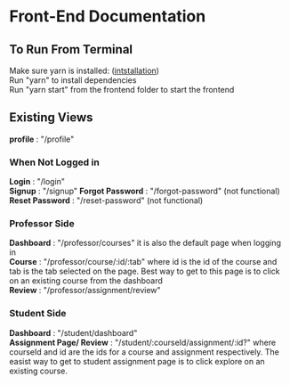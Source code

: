 # Front-End Documentation

## To Run From Terminal
Make sure yarn is installed: ([intstallation](https://classic.yarnpkg.com/en/docs/install/))  
Run "yarn" to install dependencies  
Run "yarn start" from the frontend folder to start the frontend  

## Existing Views
**profile** : "/profile"
### When Not Logged in
**Login** : "/login"  
**Signup** : "/signup"
**Forgot Password** : "/forgot-password" (not functional)  
**Reset Password** : "/reset-password" (not functional)  
### Professor Side
**Dashboard** : "/professor/courses" it is also the default page when logging in  
**Course** : "/professor/course/:id/:tab" where id is the id of the course and tab is the tab selected on the page. Best way to get to this page is to click on an existing course from the dashboard  
**Review** : "/professor/assignment/review"
### Student Side
**Dashboard** : "/student/dashboard"  
**Assignment Page/ Review** : "/student/:courseId/assignment/:id?" where courseId and id are the ids for a course and assignment respectively. The easist way to get to student assignment page is to click explore on an existing course.